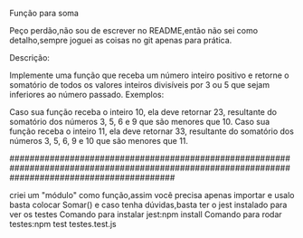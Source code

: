 Função para soma

Peço perdão,não sou de escrever no README,então não sei como detalho,sempre
joguei as coisas no git apenas para prática.

Descrição:

Implemente uma função que receba um número inteiro positivo e retorne o somatório de todos os valores inteiros divisíveis por 3 ou 5 que sejam inferiores ao número passado.
Exemplos:

Caso sua função receba o inteiro 10, ela deve retornar 23, resultante do somatório dos números 3, 5, 6 e 9 que são menores que 10.
Caso sua função receba o inteiro 11, ela deve retornar 33, resultante do somatório dos números 3, 5, 6, 9 e 10 que são menores que 11.


#################################################################################################################################################

criei um "módulo" como função,assim você precisa apenas importar e usalo
basta colocar Somar() e caso tenha dúvidas,basta ter o jest instalado para ver os testes
Comando para instalar jest:npm install 
Comando para rodar testes:npm test testes.test.js
